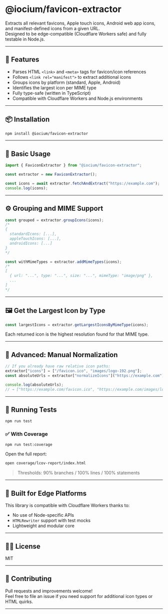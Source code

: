 # @iocium/favicon-extractor

Extracts all relevant favicons, Apple touch icons, Android web app icons, and manifest-defined icons from a given URL.  
Designed to be edge-compatible (Cloudflare Workers safe) and fully testable in Node.js.

---

## 🚀 Features

- Parses HTML `<link>` and `<meta>` tags for favicon/icon references
- Follows `<link rel="manifest">` to extract additional icons
- Groups icons by platform (standard, Apple, Android)
- Identifies the largest icon per MIME type
- Fully type-safe (written in TypeScript)
- Compatible with Cloudflare Workers and Node.js environments

---

## 📦 Installation

```bash
npm install @iocium/favicon-extractor
```

---

## 🧪 Basic Usage

```ts
import { FaviconExtractor } from "@iocium/favicon-extractor";

const extractor = new FaviconExtractor();

const icons = await extractor.fetchAndExtract("https://example.com");
console.log(icons);
```

---

## ⚙️ Grouping and MIME Support

```ts
const grouped = extractor.groupIcons(icons);
/*
{
  standardIcons: [...],
  appleTouchIcons: [...],
  androidIcons: [...]
}
*/

const withMimeTypes = extractor.addMimeTypes(icons);
/*
[
  { url: "...", type: "...", size: "...", mimeType: "image/png" },
  ...
]
*/
```

---

## 🖼️ Get the Largest Icon by Type

```ts
const largestIcons = extractor.getLargestIconsByMimeType(icons);
```

Each returned icon is the highest resolution found for that MIME type.

---

## 🧠 Advanced: Manual Normalization

```ts
// If you already have raw relative icon paths:
extractor["icons"] = ["/favicon.ico", "images/logo-192.png"];
const absoluteUrls = extractor["normalizeIcons"]("https://example.com");

console.log(absoluteUrls);
// → ["https://example.com/favicon.ico", "https://example.com/images/logo-192.png"]
```

---

## 🧪 Running Tests

```bash
npm run test
```

### ✅ With Coverage

```bash
npm run test:coverage
```

Open the full report:

```bash
open coverage/lcov-report/index.html
```

> Thresholds: 90% branches / 100% lines / 100% statements

---

## 👷 Built for Edge Platforms

This library is compatible with Cloudflare Workers thanks to:
- No use of Node-specific APIs
- `HTMLRewriter` support with test mocks
- Lightweight and modular core

---

## 🧑‍💻 License

MIT

---

## 🙌 Contributing

Pull requests and improvements welcome!  
Feel free to file an issue if you need support for additional icon types or HTML quirks.

---
